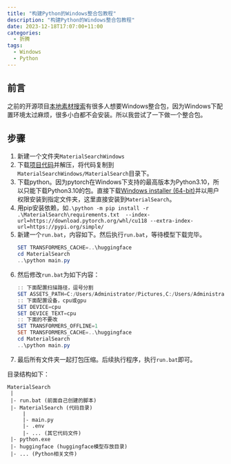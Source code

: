 ```yaml
---
title: "构建Python的Windows整合包教程"
description: "构建Python的Windows整合包教程"
date: 2023-12-18T17:07:00+11:00
categories:
  - 折腾
tags:
  - Windows
  - Python
---
```


## 前言

之前的开源项目[本地素材搜索](https://github.com/chn-lee-yumi/MaterialSearch)有很多人想要Windows整合包，因为Windows下配置环境太过麻烦，很多小白都不会安装。所以我尝试了一下做一个整合包。

## 步骤

1. 新建一个文件夹`MaterialSearchWindows`
2. 下载[项目代码](https://github.com/chn-lee-yumi/MaterialSearch/archive/refs/tags/v0.0.0-20231218.zip)并解压，将代码复制到`MaterialSearchWindows/MaterialSearch`目录下。
3. 下载python。因为pytorch在Windows下支持的最高版本为Python3.10，所以只能下载Python3.10的包。直接下载[Windows installer (64-bit)](https://www.python.org/ftp/python/3.10.11/python-3.10.11-amd64.exe)并以用户权限安装到指定文件夹，这里直接安装到`MaterialSearch`。
4. 用pip安装依赖，如`.\python -m pip install -r .\MaterialSearch\requirements.txt  --index-url=https://download.pytorch.org/whl/cu118 --extra-index-url=https://pypi.org/simple/`
5. 新建一个`run.bat`，内容如下。然后执行`run.bat`，等待模型下载完毕。
    ```powershell
    SET TRANSFORMERS_CACHE=..\huggingface
    cd MaterialSearch
    ..\python main.py
    ```
6. 然后修改`run.bat`为如下内容：
    ```powershell
    :: 下面配置扫描路径，逗号分割
    SET ASSETS_PATH=C:/Users/Administrator/Pictures,C:/Users/Administrator/Videos
    :: 下面配置设备，cpu或gpu
    SET DEVICE=cpu
    SET DEVICE_TEXT=cpu
    :: 下面的不要改
    SET TRANSFORMERS_OFFLINE=1
    SET TRANSFORMERS_CACHE=..\huggingface
    cd MaterialSearch
    ..\python main.py
    ```
7. 最后所有文件夹一起打包压缩。后续执行程序，执行`run.bat`即可。

目录结构如下：

```text
MaterialSearch
 |
 |- run.bat (前面自己创建的脚本)
 |- MaterialSearch (代码目录)
     |
     |- main.py
     |- .env
     |- ... (其它代码文件)
 |- python.exe
 |- huggingface (huggingface模型存放目录)
 |- ... (Python相关文件)
```